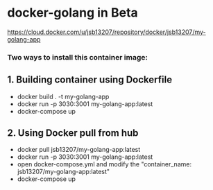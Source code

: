 # docker-golang in Beta

https://cloud.docker.com/u/jsb13207/repository/docker/jsb13207/my-golang-app

<h3>Two ways to install this container image:</h3>

<h2>1. Building container using Dockerfile</h2>
<ul>
    <li>docker build . -t my-golang-app</li>
    <li>docker run -p 3030:3001 my-golang-app:latest</li>
    <li>docker-compose up</li>
</ul>

<h2>2. Using Docker pull from hub</h2>
<ul>
    <li>docker pull jsb13207/my-golang-app:latest</li>
    <li>docker run -p 3030:3001 my-golang-app:latest</li>
    <li>open docker-compose.yml and modify the "container_name: jsb13207/my-golang-app:latest"</li>
    <li>docker-compose up</li>
</ul>
